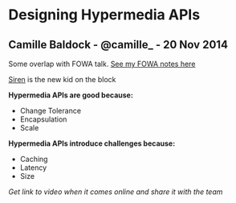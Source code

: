 # Designing Hypermedia APIs 

## Camille Baldock - @camille_ - 20 Nov 2014

Some overlap with FOWA talk. [See my FOWA notes here](https://github.com/hpoom/Conference-Notes/blob/master/FOWA-2014/telling_stories_with_apis.md)

[Siren](https://github.com/kevinswiber/siren) is the new kid on the block


**Hypermedia APIs are good because:**

- Change Tolerance
- Encapsulation
- Scale

**Hypermedia APIs introduce challenges because:**

- Caching
- Latency
- Size




*Get link to video when it comes online and share it with the team*